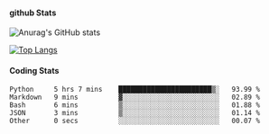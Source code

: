 #### github Stats
![Anurag's GitHub stats](https://github-readme-stats.vercel.app/api?username=reduhq&theme=react&show_icons=true&hide=contribs,prs)

[![Top Langs](https://github-readme-stats.vercel.app/api/top-langs/?username=reduhq&layout=compact&theme=react)](https://github.com/anuraghazra/github-readme-stats)

#### Coding Stats
<!--START_SECTION:waka-->

```text
Python     5 hrs 7 mins    ███████████████████████▒░   93.99 %
Markdown   9 mins          ▓░░░░░░░░░░░░░░░░░░░░░░░░   02.89 %
Bash       6 mins          ▒░░░░░░░░░░░░░░░░░░░░░░░░   01.88 %
JSON       3 mins          ▒░░░░░░░░░░░░░░░░░░░░░░░░   01.14 %
Other      0 secs          ░░░░░░░░░░░░░░░░░░░░░░░░░   00.07 %
```

<!--END_SECTION:waka-->